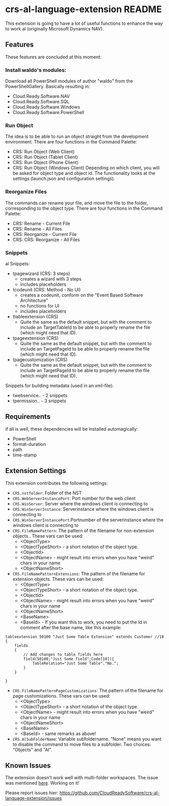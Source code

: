 # crs-al-language-extension README
This extension is going to have a lot of useful functions to enhance the way to work al (originally Microsoft Dynamics NAV).

## Features
These features are concluded at this moment:

### Install waldo's modules: 
Download all PowerShell modules of author "waldo" from the PowerShellGallery.  Basically resulting in:
* Cloud.Ready.Software.NAV
* Cloud.Ready.Software.SQL
* Cloud.Ready.Software.Windows
* Cloud.Ready.Software.PowerShell

### Run Object
The idea is to be able to run an object straight from the development environment.  There are four functions in the Command Palette:
* CRS: Run Object (Web Client)
* CRS: Run Object (Tablet Client)
* CRS: Run Object (Phone Client)
* CRS: Run Object (Windows Client)
Depending on which client, you will be asked for object type and object id.  The functionality looks at the settings (launch.json and configuration settings).

### Reorganize Files
The commands can rename your file, and move the file to the folder, corresponding to the object type. There are four functions in the Command Palette:
* CRS: Rename - Current File
* CRS: Rename - All Files
* CRS: Reorganize - Current File
* CRS: CRS: Reorganize - All Files

### Snippets
al Snippets:
* tpagewizard (CRS: 3 steps)
    * creates a wizard with 3 steps
    * includes placeholders
* tcodeunit (CRS: Method - No UI)
    * creates a codeunit, conform on the "Event Based Software Architecture"
    * no functions for UI
    * includes placeholders
* ttableextension (CRS)
    * Quite the same as the default snippet, but with the comment to include an TargetTableId to be able to properly rename the file (which might need that ID).
* tpageextension (CRS)
    * Quite the same as the default snippet, but with the comment to include an TargetPageId to be able to properly rename the file (which might need that ID).
* tpagecustomization (CRS)
    * Quite the same as the default snippet, but with the comment to include an TargetPageId to be able to properly rename the file (which might need that ID).

Snippets for building metadata (used in an xml-file):
* twebservice.. - 2 snippets
* tpermission.. - 3 snippets

## Requirements
if all is well, these dependencies will be installed automagically:
* PowerShell
* format-duration
* path
* time-stamp

## Extension Settings
This extension contributes the following settings:
* `CRS.nstfolder`: Folder of the NST
* `CRS.WebServerInstancePort`: Port number for the web client
* `CRS.WinServer`: Server where the windows client is connecting to
* `CRS.WinServerInstance`: Serverinstance where the windows client is connecting to
* `CRS.WinServerInstancePort`:Portnumber of the serverinstance where the windows client is connecting to
* `CRS.FileNamePattern`: The pattern of the filename for non-extension objects..  These vars can be used: 
    - \<ObjectType\>
    - \<ObjectTypeShort\> - a short notation of the object type.
    - \<ObjectId\>
    - \<ObjectName\> - might result into errors when you have "weird" chars in your name
    - \<ObjectNameShort\>
* `CRS.FileNamePatternExtensions`: The pattern of the filename for extension objects.  These vars can be used: 
    - \<ObjectType\>
    - \<ObjectTypeShort\> - a short notation of the object type.
    - \<ObjectId\>
    - \<ObjectName\> - might result into errors when you have "weird" chars in your name
    - \<ObjectNameShort\>
    - \<BaseName\>
    - \<BaseId\> - If you want this to work, you need to put the Id in comment after the base name, like this example: 
```al
tableextension 50100 "Just Some Table Extension" extends Customer //18
{
    fields
    {
        // Add changes to table fields here
        field(50100;"Just Some field";Code[10]){
            TableRelation="Just Some Table"."No.";
        }
    }
    
}
```
* `CRS.FileNamePatternPageCustomizations`: The pattern of the filename for page customizations.  These vars can be used:
    - \<ObjectType\>
    - \<ObjectTypeShort\> - a short notation of the object type.
    - \<ObjectName\> - might result into errors when you have "weird" chars in your name
    - \<ObjectNameShort\>
    - \<BaseName\>
    - \<BaseId\> - same remarks as above!
* `CRS.AlSubFolderName`: Variable subfoldername.  "None" means you want to disable the command to move files to a subfolder.  Two choices: "Objects" and "Al".

## Known Issues
The extension doesn't work well with multi-folder workspaces.  The issue was mentioned [here](https://github.com/CloudReadySoftware/crs-al-language-extension/issues/7).  Working on it!

Please report issues hier: https://github.com/CloudReadySoftware/crs-al-language-extension/issues 

